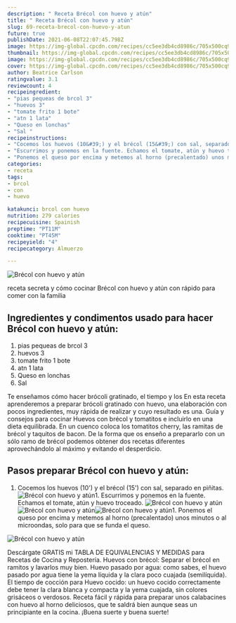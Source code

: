 ```yaml
---
description: " Receta Brécol con huevo y atún"
title: " Receta Brécol con huevo y atún"
slug: 69-receta-brecol-con-huevo-y-atun
future: true
publishDate: 2021-06-08T22:07:45.798Z
image: https://img-global.cpcdn.com/recipes/cc5ee3db4cd8986c/705x500cq90/brecol-con-huevo-y-atun-foto-principal.jpg
thumbnail: https://img-global.cpcdn.com/recipes/cc5ee3db4cd8986c/705x500cq90/brecol-con-huevo-y-atun-foto-principal.jpg
image: https://img-global.cpcdn.com/recipes/cc5ee3db4cd8986c/705x500cq90/brecol-con-huevo-y-atun-foto-principal.jpg
cover: https://img-global.cpcdn.com/recipes/cc5ee3db4cd8986c/705x500cq90/brecol-con-huevo-y-atun-foto-principal.jpg
author: Beatrice Carlson
ratingvalue: 3.1
reviewcount: 4
recipeingredient:
- "pias pequeas de brcol 3"
- "huevos 3"
- "tomate frito 1 bote"
- "atn 1 lata"
- "Queso en lonchas"
- "Sal "
recipeinstructions:
- "Cocemos los huevos (10&#39;) y el brécol (15&#39;) con sal, separado en piñitas."
- "Escurrimos y ponemos en la fuente. Echamos el tomate, atún y huevo troceado."
- "Ponemos el queso por encima y metemos al horno (precalentado) unos minutos o al microondas, solo para que se funda el queso."
categories:
- receta
tags:
- brcol
- con
- huevo

katakunci: brcol con huevo 
nutrition: 279 calories
recipecuisine: Spainish
preptime: "PT11M"
cooktime: "PT45M"
recipeyield: "4"
recipecategory: Almuerzo

---
```



![Brécol con huevo y atún](https://img-global.cpcdn.com/recipes/cc5ee3db4cd8986c/705x500cq90/brecol-con-huevo-y-atun-foto-principal.jpg)

receta secreta y cómo cocinar Brécol con huevo y atún con rápido para comer con la familia

<!--inarticleads1-->

## Ingredientes y condimentos usado para hacer Brécol con huevo y atún:

1. pias pequeas de brcol 3
1. huevos 3
1. tomate frito 1 bote
1. atn 1 lata
1. Queso en lonchas
1. Sal 

Te enseñamos cómo hacer brócoli gratinado, el tiempo y los En esta receta aprenderemos a preparar brócoli gratinado con huevo, una elaboración con pocos ingredientes, muy rápida de realizar y cuyo resultado es una. Guía y consejos para cocinar Huevos con brécol y tomatitos e incluirlo en una dieta equilibrada. En un cuenco coloca los tomatitos cherry, las ramitas de brécol y taquitos de bacon. De la forma que os enseño a prepararlo con un sólo ramo de brécol podemos obtener dos recetas diferentes aprovechándolo al máximo y evitando el desperdicio. 

<!--inarticleads2-->

## Pasos preparar Brécol con huevo y atún:

1. Cocemos los huevos (10&#39;) y el brécol (15&#39;) con sal, separado en piñitas.
<img src="https://img-global.cpcdn.com/steps/130546f11d69493f/160x128cq70/foto-del-paso-1-de-la-receta-brecol-con-huevo-y-atun.jpg" alt="Brécol con huevo y atún">1. Escurrimos y ponemos en la fuente. Echamos el tomate, atún y huevo troceado.
<img src="https://img-global.cpcdn.com/steps/619956b1a983c1e7/160x128cq70/foto-del-paso-2-de-la-receta-brecol-con-huevo-y-atun.jpg" alt="Brécol con huevo y atún"><img src="https://img-global.cpcdn.com/steps/9250b1a7adda3361/160x128cq70/foto-del-paso-2-de-la-receta-brecol-con-huevo-y-atun.jpg" alt="Brécol con huevo y atún"><img src="https://img-global.cpcdn.com/steps/75e726f0ae4b335a/160x128cq70/foto-del-paso-2-de-la-receta-brecol-con-huevo-y-atun.jpg" alt="Brécol con huevo y atún">1. Ponemos el queso por encima y metemos al horno (precalentado) unos minutos o al microondas, solo para que se funda el queso.
<img src="https://img-global.cpcdn.com/steps/d3b29eda30e1a079/160x128cq70/foto-del-paso-3-de-la-receta-brecol-con-huevo-y-atun.jpg" alt="Brécol con huevo y atún">

Descárgate GRATIS mi TABLA DE EQUIVALENCIAS Y MEDIDAS para Recetas de Cocina y Repostería. Huevos con brécol: Separar el brécol en ramitos y lavarlos muy bien. Huevo pasado por agua: como sabes, el huevo pasado por agua tiene la yema líquida y la clara poco cuajada (semilíquida). El tiempo de cocción para Huevo cocido: un huevo cocido correctamente debe tener la clara blanca y compacta y la yema cuajada, sin colores grisáceos o verdosos. Receta fácil y rápida para preparar unos calabacines con huevo al horno deliciosos, que te saldrá bien aunque seas un principiante en la cocina. 
¡Buena suerte y buena suerte!


